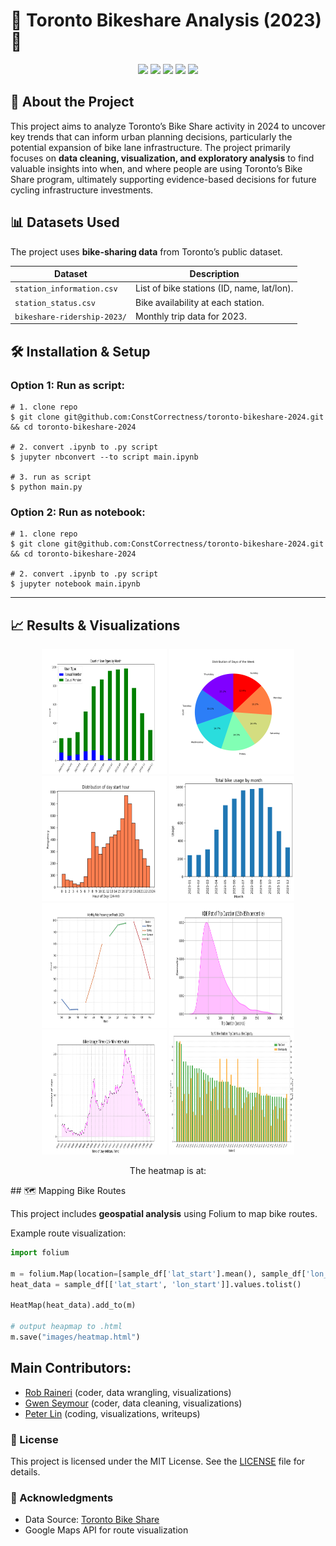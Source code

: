 <p align="center">
  <h1>🚴 Toronto Bikeshare Analysis (2023) 🚴</h1>
</p>

<p align="center">
  <img src="https://img.shields.io/badge/numpy-%23013243.svg?style=for-the-badge&logo=numpy&logoColor=white" />
  <img src="https://img.shields.io/badge/pandas-%23150458.svg?style=for-the-badge&logo=pandas&logoColor=white" />
  <img src="https://img.shields.io/badge/Matplotlib-%23ffffff.svg?style=for-the-badge&logo=Matplotlib&logoColor=black" />
  <img src="https://img.shields.io/badge/Seaborn-%231572B6.svg?style=for-the-badge&logo=Seaborn&logoColor=white" />
  <img src="https://img.shields.io/badge/Folium-%234CAF50.svg?style=for-the-badge&logo=folium&logoColor=white" />
</p>

## 📌 About the Project 
This project aims to analyze Toronto’s Bike Share activity in 2024 to uncover key trends that can inform urban planning decisions, particularly the potential expansion of bike lane infrastructure. The project primarily focuses on **data cleaning, visualization, and exploratory analysis** to find valuable insights into when, and where people are using Toronto’s Bike Share program, ultimately supporting evidence-based decisions for future cycling infrastructure investments.

## 📊 Datasets Used
The project uses **bike-sharing data** from Toronto’s public dataset.

| Dataset                        | Description                                      |
|--------------------------------|--------------------------------------------------|
| `station_information.csv`      | List of bike stations (ID, name, lat/lon).       |
| `station_status.csv`           | Bike availability at each station.               |
| `bikeshare-ridership-2023/`    | Monthly trip data for 2023.                      |

## 🛠️ Installation & Setup

### Option 1: Run as script:
```shell
# 1. clone repo
$ git clone git@github.com:ConstCorrectness/toronto-bikeshare-2024.git && cd toronto-bikeshare-2024

# 2. convert .ipynb to .py script
$ jupyter nbconvert --to script main.ipynb

# 3. run as script
$ python main.py
```
### 
### Option 2: Run as notebook:
```shell
# 1. clone repo
$ git clone git@github.com:ConstCorrectness/toronto-bikeshare-2024.git && cd toronto-bikeshare-2024

# 2. convert .ipynb to .py script
$ jupyter notebook main.ipynb

```
---

## 📈 Results & Visualizations
<p align="center">
  <img src="images/fig1.png" width="200" height="200" style="display:inline" />
  <img src="images/fig2.png" width="200" height="200" style="display:inline" />
  <img src="images/fig3.png" width="200" height="200" style="display:inline" />
  <img src="images/fig4.png" width="200" height="200" style="display:inline" />
  <img src="images/fig5.png" width="200" height="200" style="display:inline" />
  <img src="images/fig6.png" width="200" height="200" style="display:inline" />
  <img src="images/fig7.png" width="200" height="200" style="display:inline" />
  <img src="images/fig8.png" width="200" height="200" style="display:inline" />
</p>

<p align="center">
The heatmap is at:
</p>
## 🗺️ Mapping Bike Routes

This project includes **geospatial analysis** using Folium to map bike routes.

Example route visualization:
```python
import folium

m = folium.Map(location=[sample_df['lat_start'].mean(), sample_df['lon_start'].mean()], zoom_start=10)
heat_data = sample_df[['lat_start', 'lon_start']].values.tolist()

HeatMap(heat_data).add_to(m)

# output heapmap to .html
m.save("images/heatmap.html")
```

## Main Contributors:
- [Rob Raineri](https://github.com/ConstCorrectness) (coder, data wrangling, visualizations)
- [Gwen Seymour](https://github.com/Gwen1987) (coder, data cleaning, visualizations)
- [Peter Lin](https://github.com/bluejays101) (coding, visualizations, writeups)


### 📜 License
This project is licensed under the MIT License. See the [LICENSE](LICENSE) file for details.


### 🙌 Acknowledgments
- Data Source: [Toronto Bike Share](https://bikesharetoronto.com/)
- Google Maps API for route visualization

